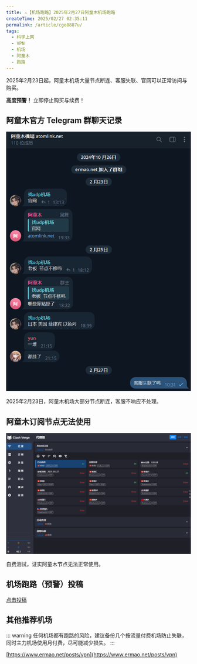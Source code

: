 ```yaml
---
title: ⚠️【机场跑路】2025年2月27日阿童木机场跑路
createTime: 2025/02/27 02:35:11
permalink: /article/cge8887u/
tags:
  - 科学上网
  - VPN
  - 机场
  - 阿童木
  - 跑路
---
```


2025年2月23日起，阿童木机场大量节点断连、客服失联、官网可以正常访问与购买。

**高度预警！** 立即停止购买与续费！

<!-- more -->

## 阿童木官方 Telegram 群聊天记录

![机场跑路阿童木](images/机场跑路阿童木/image.png)

2025年2月23日，阿童木机场大部分节点断连，客服不响应不处理。

## 阿童木订阅节点无法使用

![阿童木订阅节点无法使用](images/机场跑路阿童木/image-1.png)

自费测试，证实阿童木节点无法正常使用。

## 机场跑路（预警）投稿

[点击投稿](https://pyjichang.com/scamvpn/)

## 其他推荐机场

::: warning
任何机场都有跑路的风险，建议备份几个按流量付费机场防止失联，同时主力机场使用月付费，尽可能减少损失。
:::

[https://www.ermao.net/posts/vpn](https://www.ermao.net/posts/vpn)